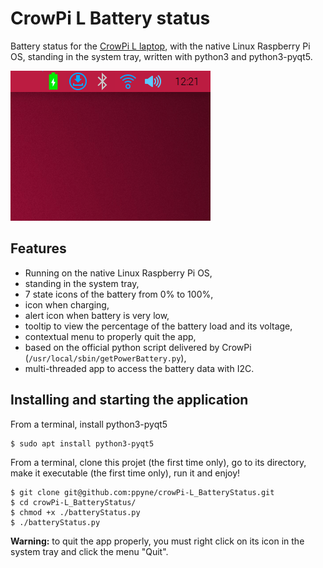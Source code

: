 # CrowPi L Battery status

Battery status for the [CrowPi L laptop](https://www.crowpi.cc/products/crowpi-l), with the native Linux Raspberry Pi OS, standing in the system tray, written with python3 and python3-pyqt5.

![Animation](anim.gif)

## Features

- Running on the native Linux Raspberry Pi OS,
- standing in the system tray,
- 7 state icons of the battery from 0% to 100%,
- icon when charging,
- alert icon when battery is very low,
- tooltip to view the percentage of the battery load and its voltage,
- contextual menu to properly quit the app,
- based on the official python script delivered by CrowPi (`/usr/local/sbin/getPowerBattery.py`),
- multi-threaded app to access the battery data with I2C.

## Installing and starting the application

From a terminal, install python3-pyqt5

```
$ sudo apt install python3-pyqt5
```

From a terminal, clone this projet (the first time only), go to its directory, make it executable (the first time only), run it and enjoy!

```
$ git clone git@github.com:ppyne/crowPi-L_BatteryStatus.git
$ cd crowPi-L_BatteryStatus/
$ chmod +x ./batteryStatus.py
$ ./batteryStatus.py
```

**Warning:** to quit the app properly, you must right click on its icon in the system tray and click the menu "Quit".
